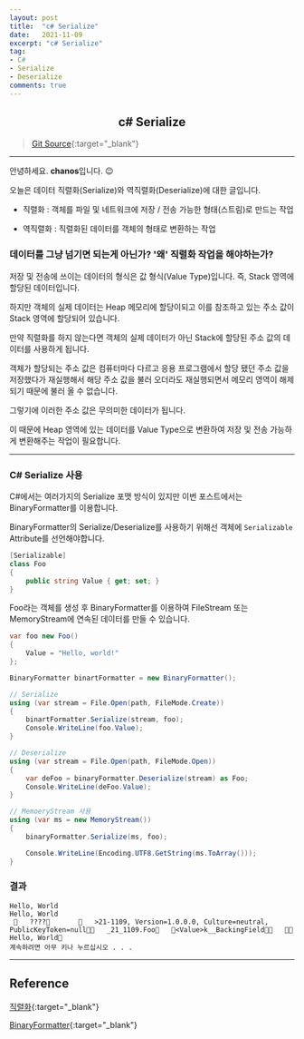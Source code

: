 ```yaml
---
layout: post
title:  "c# Serialize"
date:   2021-11-09
excerpt: "c# Serialize"
tag: 
- C#
- Serialize
- Deserialize
comments: true
---
```


## <center>c# Serialize</center>

>[Git Source](https://github.com/chanos-dev/blogcode/tree/master/21-1108){:target="_blank"}

---

안녕하세요. <b>chanos</b>입니다. 😉

오늘은 데이터 직렬화(Serialize)와 역직렬화(Deserialize)에 대한 글입니다.

- 직렬화 :  객체를 파일 및 네트워크에 저장 / 전송 가능한 형태(스트림)로 만드는 작업

- 역직렬화 : 직렬화된 데이터를 객체의 형태로 변환하는 작업

### 데이터를 그냥 넘기면 되는게 아닌가? '왜' 직렬화 작업을 해야하는가?

저장 및 전송에 쓰이는 데이터의 형식은 값 형식(Value Type)입니다. 즉, Stack 영역에 할당된 데이터입니다.

하지만 객체의 실제 데이터는 Heap 메모리에 할당이되고 이를 참조하고 있는 주소 값이 Stack 영역에 할당되어 있습니다.

만약 직렬화를 하지 않는다면 객체의 실제 데이터가 아닌 Stack에 할당된 주소 값의 데이터를 사용하게 됩니다.

객체가 할당되는 주소 값은 컴퓨터마다 다르고 응용 프로그램에서 할당 됐던 주소 값을 저장했다가 재실행해서 해당 주소 값을 불러 오더라도 재실행되면서 메모리 영역이 해제되기 때문에 불러 올 수 없습니다.

그렇기에 이러한 주소 값은 무의미한 데이터가 됩니다.

이 때문에 Heap 영역에 있는 데이터를 Value Type으로 변환하여 저장 및 전송 가능하게 변환해주는 작업이 필요합니다.

---

### C# Serialize 사용

C#에서는 여러가지의 Serialize 포맷 방식이 있지만 이번 포스트에서는 BinaryFormatter를 이용합니다.

BinaryFormatter의 Serialize/Deserialize를 사용하기 위해선 객체에 `Serializable` Attribute를 선언해야합니다.

```c#
[Serializable]
class Foo
{
    public string Value { get; set; }
}
```

Foo라는 객체를 생성 후 BinaryFormatter를 이용하여 FileStream 또는 MemoryStream에 연속된 데이터를 만들 수 있습니다.

```c#
var foo new Foo()
{
    Value = "Hello, world!"
};

BinaryFormatter binartFormatter = new BinaryFormatter();

// Serialize
using (var stream = File.Open(path, FileMode.Create))
{
    binartFormatter.Serialize(stream, foo);
    Console.WriteLine(foo.Value);
} 

// Deserialize
using (var stream = File.Open(path, FileMode.Open))
{
    var deFoo = binaryFormatter.Deserialize(stream) as Foo;    
    Console.WriteLine(deFoo.Value);
}

// MemoeryStream 사용
using (var ms = new MemoryStream())
{
    binaryFormatter.Serialize(ms, foo);

    Console.WriteLine(Encoding.UTF8.GetString(ms.ToArray()));
}

```

### 결과
```
Hello, World
Hello, World
    ????          >21-1109, Version=1.0.0.0, Culture=neutral, PublicKeyToken=null   _21_1109.Foo   <Value>k__BackingField      Hello, World
계속하려면 아무 키나 누르십시오 . . .
```

---

## Reference

[직렬화](https://ko.wikipedia.org/wiki/%EC%A7%81%EB%A0%AC%ED%99%94){:target="_blank"}

[BinaryFormatter](https://docs.microsoft.com/ko-kr/dotnet/api/system.runtime.serialization.formatters.binary.binaryformatter?view=net-5.0){:target="_blank"}